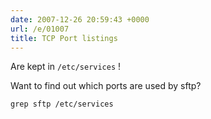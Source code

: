 ```yaml
---
date: 2007-12-26 20:59:43 +0000
url: /e/01007
title: TCP Port listings
---
```



Are kept in `/etc/services`  !

Want to find out which ports are used by sftp?

    grep sftp /etc/services
